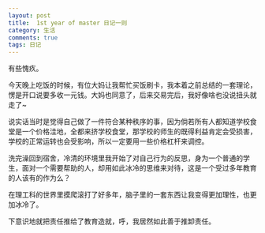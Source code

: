 ```yaml
---
layout: post
title:  1st year of master 日记一则
category: 生活
comments: true
tags: 日记
---
```

有些愧疚。

今天晚上吃饭的时候，有位大妈让我帮忙买饭刷卡，我本着之前总结的一套理论，愣是开口说要多收一元钱。大妈也同意了，后来交易完后，我好像啥也没说扭头就走了~

说实话当时是觉得自己做了一件符合某种秩序的事，因为倘若所有人都知道学校食堂是一个价格洼地，全都来挤学校食堂，那学校的师生的既得利益肯定会受损害，学校的正常运转也会受影响，所以一定要用一些价格杠杆来调控。

洗完澡回到宿舍，冷清的环境里我开始了对自己行为的反思，身为一个普通的学生，面对一个需要帮助的人，却用如此冰冷的思维来对待，这是一个受过多年教育的人该有的作为么？

在理工科的世界里摸爬滚打了好多年，脑子里的一套东西让我变得更加理性，也更加冰冷了。

下意识地就把责任推给了教育造就，呼，我居然如此善于推卸责任。
